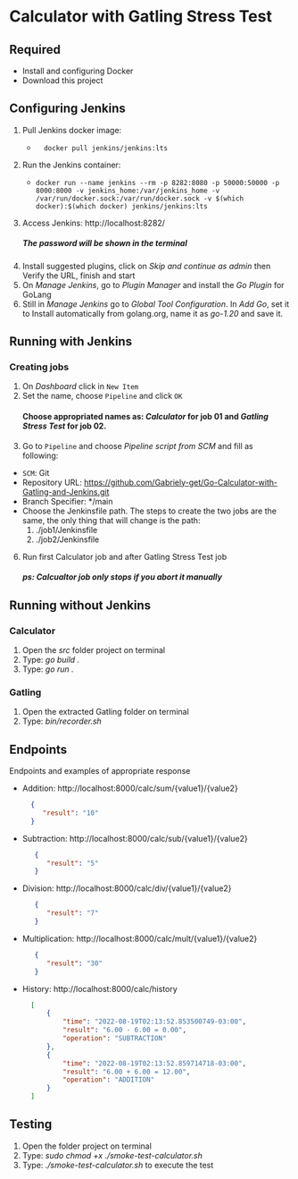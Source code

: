 # Calculator with Gatling Stress Test

## Required

- Install and configuring Docker
- Download this project

## Configuring Jenkins

1. Pull Jenkins docker image:
   -       docker pull jenkins/jenkins:lts
2. Run the Jenkins container:
   -     docker run --name jenkins --rm -p 8282:8080 -p 50000:50000 -p 8000:8000 -v jenkins_home:/var/jenkins_home -v /var/run/docker.sock:/var/run/docker.sock -v $(which docker):$(which docker) jenkins/jenkins:lts
3. Access Jenkins: http://localhost:8282/
   ##### The password will be shown in the terminal
4. Install suggested plugins, click on *Skip and continue as admin* then Verify the URL, finish and start
5. On *Manage Jenkins*, go to *Plugin Manager* and install the *Go Plugin* for GoLang
6. Still in *Manage Jenkins* go to *Global Tool Configuration*. In *Add Go*, set it to Install automatically from golang.org, name it as *go-1.20* and save it.

## Running with Jenkins

### Creating jobs
1. On *Dashboard* click in `New Item`
2. Set the name, choose `Pipeline` and click `OK`
   #### Choose appropriated names as: *Calculator* for job 01 and *Gatling Stress Test* for job 02.
3. Go to `Pipeline` and choose *Pipeline script from SCM* and fill as following:
- `SCM`: Git 
- Repository URL: https://github.com/Gabriely-get/Go-Calculator-with-Gatling-and-Jenkins.git
- Branch Specifier: */main
- Choose the Jenkinsfile path. The steps to create the two jobs are the same, the only thing that will change is the path:
   1. ./job1/Jenkinsfile
   2. ./job2/Jenkinsfile
6. Run first Calculator job and after Gatling Stress Test job
   ##### ps: Calcualtor job only stops if you abort it manually

## Running without Jenkins

### Calculator
1. Open the *src* folder project on terminal
2. Type: *go build .*
3.  Type: *go run .*

### Gatling
1. Open the extracted Gatling folder on terminal
2. Type: *bin/recorder.sh*

## Endpoints
Endpoints and examples of appropriate response

- Addition: http://localhost:8000/calc/sum/{value1}/{value2}
   ``` json
     {
        "result": "10"
     }
     ``` 
- Subtraction: http://localhost:8000/calc/sub/{value1}/{value2}
  ``` json
     {
        "result": "5"
     }
     ``` 
- Division: http://localhost:8000/calc/div/{value1}/{value2}
  ``` json
     {
        "result": "7"
     }
     ``` 
- Multiplication: http://localhost:8000/calc/mult/{value1}/{value2}
  ``` json
     {
        "result": "30"
     }
     ``` 
- History: http://localhost:8000/calc/history
  ``` json
    [
        {
            "time": "2022-08-19T02:13:52.853500749-03:00",
            "result": "6.00 - 6.00 = 0.00",
            "operation": "SUBTRACTION"
        },
        {
            "time": "2022-08-19T02:13:52.859714718-03:00",
            "result": "6.00 + 6.00 = 12.00",
            "operation": "ADDITION"
        }
    ]
     ``` 
## Testing

1. Open the folder project on terminal
2. Type: *sudo chmod +x ./smoke-test-calculator.sh*
3. Type: *./smoke-test-calculator.sh* to execute the test